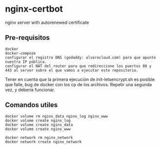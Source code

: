 # nginx-certbot
nginx server with autorenewed certificate


## Pre-requisitos
```
docker
docker-compose
configurar el registro DNS (godaddy: alvarocloud.com) para que apunte nuestra IP pública.
configurar el NAT del router para que redireccione los puertos 80 y 443 al server sobre el que vamos a ejecutar este repositorio.
```

Tener en cuenta que la primera ejecución de init-letsencrypt.sh es posible que falle, bug de docker con los cp de los archivos. Repetir una segunda vez, y debería funcionar.

## Comandos utiles
```
docker volume rm nginx_data nginx_log nginx_www
docker volume create nginx_log
docker volume create nginx_data
docker volume create nginx_www

docker network rm nginx_network
docker network create nginx_network
```
